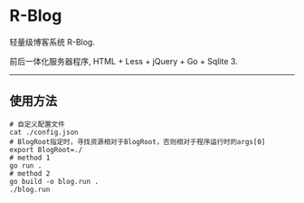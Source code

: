 # R-Blog

轻量级博客系统 R-Blog.

前后一体化服务器程序, HTML + Less + jQuery + Go + Sqlite 3.

-----

## 使用方法

```shell
# 自定义配置文件
cat ./config.json
# BlogRoot指定时，寻找资源相对于BlogRoot，否则相对于程序运行时的args[0]
export BlogRoot=./
# method 1
go run .
# method 2
go build -o blog.run .
./blog.run
```